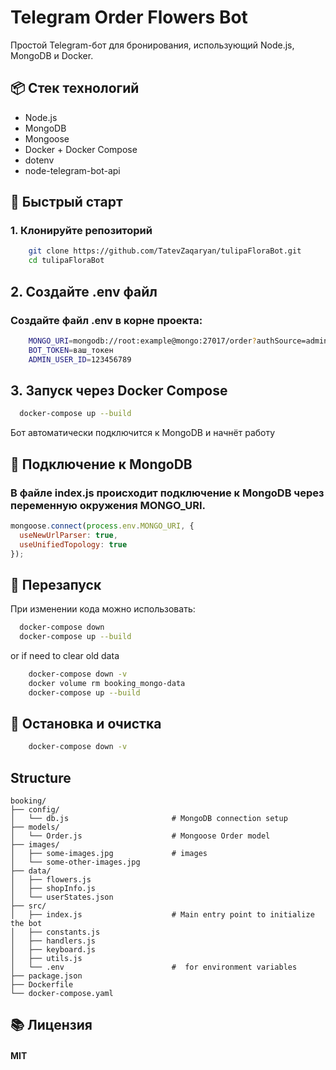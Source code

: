 # Telegram Order Flowers Bot

Простой Telegram-бот для бронирования, использующий Node.js, MongoDB и Docker.

## 📦 Стек технологий

- Node.js
- MongoDB
- Mongoose
- Docker + Docker Compose
- dotenv
- node-telegram-bot-api

## 🚀 Быстрый старт

### 1. Клонируйте репозиторий

```bash
    git clone https://github.com/TatevZaqaryan/tulipaFloraBot.git
    cd tulipaFloraBot
```

## 2. Создайте .env файл

### Создайте файл .env в корне проекта:

```bash
    MONGO_URI=mongodb://root:example@mongo:27017/order?authSource=admin
    BOT_TOKEN=ваш_токен
    ADMIN_USER_ID=123456789
```

## 3. Запуск через Docker Compose

```bash
  docker-compose up --build
```
Бот автоматически подключится к MongoDB и начнёт работу

## 🧠 Подключение к MongoDB

### В файле index.js происходит подключение к MongoDB через переменную окружения MONGO_URI.

```js
mongoose.connect(process.env.MONGO_URI, {
  useNewUrlParser: true,
  useUnifiedTopology: true
});

```

## 🔄 Перезапуск

При изменении кода можно использовать:

```bash
  docker-compose down
  docker-compose up --build
```
or if need to clear old data
```bash
    docker-compose down -v
    docker volume rm booking_mongo-data
    docker-compose up --build
```

## 🧼 Остановка и очистка

```bash
    docker-compose down -v
```

## Structure
```
booking/
├── config/
│   └── db.js                       # MongoDB connection setup
├── models/
│   └── Order.js                    # Mongoose Order model
├── images/
│   ├── some-images.jpg             # images
│   └── some-other-images.jpg
├── data/
│   ├── flowers.js           
│   ├── shopInfo.js          
│   └── userStates.json
├── src/
│   ├── index.js                    # Main entry point to initialize the bot
│   ├── constants.js
│   ├── handlers.js 
│   ├── keyboard.js 
│   ├── utils.js          
│   └── .env                        #  for environment variables
├── package.json            
├── Dockerfile              
└── docker-compose.yaml     
```

## 📚 Лицензия

#### MIT